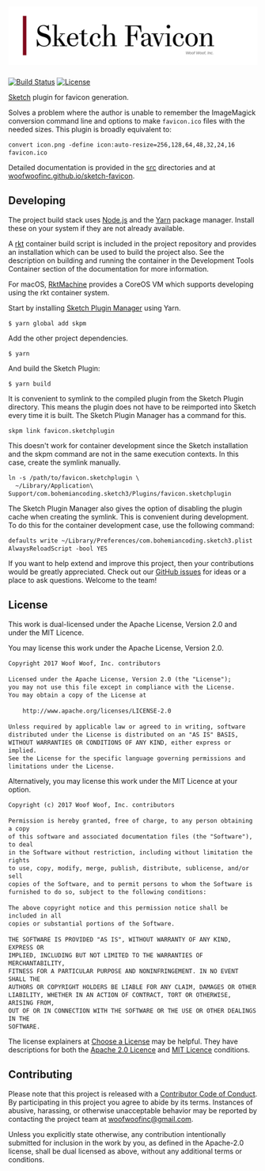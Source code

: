 # ![Sketch Favicon](https://raw.githubusercontent.com/woofwoofinc/sketch-favicon/master/src/assets/title.png)

[![Build Status](https://travis-ci.org/woofwoofinc/sketch-favicon.svg?branch=master)](https://travis-ci.org/woofwoofinc/sketch-favicon)
[![License](https://img.shields.io/badge/license-Apache--2.0%20OR%20MIT-blue.svg)](https://github.com/woofwoofinc/sketch-favicon#license)

[Sketch] plugin for favicon generation.

[Sketch]: https://www.sketchapp.com

Solves a problem where the author is unable to remember the ImageMagick
conversion command line and options to make `favicon.ico` files with the needed
sizes. This plugin is broadly equivalent to:

    convert icon.png -define icon:auto-resize=256,128,64,48,32,24,16 favicon.ico

Detailed documentation is provided in the [src] directories and at
[woofwoofinc.github.io/sketch-favicon].

[src]: src
[woofwoofinc.github.io/sketch-favicon]: https://woofwoofinc.github.io/sketch-favicon


Developing
----------
The project build stack uses [Node.js] and the [Yarn] package manager. Install
these on your system if they are not already available.

[Node.js]: https://nodejs.org
[Yarn]: https://yarnpkg.com

A [rkt] container build script is included in the project repository and
provides an installation which can be used to build the project also. See the
description on building and running the container in the Development Tools
Container section of the documentation for more information.

[rkt]: https://coreos.com/rkt

For macOS, [RktMachine] provides a CoreOS VM which supports developing using
the rkt container system.

[RktMachine]: https://github.com/woofwoofinc/rktmachine

Start by installing [Sketch Plugin Manager] using Yarn.

[Sketch Plugin Manager]: https://github.com/skpm/skpm

    $ yarn global add skpm

Add the other project dependencies.

    $ yarn

And build the Sketch Plugin:

    $ yarn build

It is convenient to symlink to the compiled plugin from the Sketch Plugin
directory. This means the plugin does not have to be reimported into Sketch
every time it is built. The Sketch Plugin Manager has a command for this.

    skpm link favicon.sketchplugin

This doesn't work for container development since the Sketch installation and
the skpm command are not in the same execution contexts. In this case, create
the symlink manually.

    ln -s /path/to/favicon.sketchplugin \
      ~/Library/Application\ Support/com.bohemiancoding.sketch3/Plugins/favicon.sketchplugin
      
The Sketch Plugin Manager also gives the option of disabling the plugin cache
when creating the symlink. This is convenient during development. To do this
for the container development case, use the following command:

    defaults write ~/Library/Preferences/com.bohemiancoding.sketch3.plist AlwaysReloadScript -bool YES

If you want to help extend and improve this project, then your contributions
would be greatly appreciated. Check out our [GitHub issues] for ideas or a
place to ask questions. Welcome to the team!

[GitHub issues]: https://github.com/woofwoofinc/sketch-favicon/issues


License
-------
This work is dual-licensed under the Apache License, Version 2.0 and under the
MIT Licence.

You may license this work under the Apache License, Version 2.0.

    Copyright 2017 Woof Woof, Inc. contributors

    Licensed under the Apache License, Version 2.0 (the "License");
    you may not use this file except in compliance with the License.
    You may obtain a copy of the License at

        http://www.apache.org/licenses/LICENSE-2.0

    Unless required by applicable law or agreed to in writing, software
    distributed under the License is distributed on an "AS IS" BASIS,
    WITHOUT WARRANTIES OR CONDITIONS OF ANY KIND, either express or implied.
    See the License for the specific language governing permissions and
    limitations under the License.

Alternatively, you may license this work under the MIT Licence at your option.

    Copyright (c) 2017 Woof Woof, Inc. contributors

    Permission is hereby granted, free of charge, to any person obtaining a copy
    of this software and associated documentation files (the "Software"), to deal
    in the Software without restriction, including without limitation the rights
    to use, copy, modify, merge, publish, distribute, sublicense, and/or sell
    copies of the Software, and to permit persons to whom the Software is
    furnished to do so, subject to the following conditions:

    The above copyright notice and this permission notice shall be included in all
    copies or substantial portions of the Software.

    THE SOFTWARE IS PROVIDED "AS IS", WITHOUT WARRANTY OF ANY KIND, EXPRESS OR
    IMPLIED, INCLUDING BUT NOT LIMITED TO THE WARRANTIES OF MERCHANTABILITY,
    FITNESS FOR A PARTICULAR PURPOSE AND NONINFRINGEMENT. IN NO EVENT SHALL THE
    AUTHORS OR COPYRIGHT HOLDERS BE LIABLE FOR ANY CLAIM, DAMAGES OR OTHER
    LIABILITY, WHETHER IN AN ACTION OF CONTRACT, TORT OR OTHERWISE, ARISING FROM,
    OUT OF OR IN CONNECTION WITH THE SOFTWARE OR THE USE OR OTHER DEALINGS IN THE
    SOFTWARE.

The license explainers at [Choose a License] may be helpful. They have
descriptions for both the [Apache 2.0 Licence] and [MIT Licence] conditions.

[Choose a License]: http://choosealicense.com
[Apache 2.0 Licence]: http://choosealicense.com/licenses/apache-2.0/
[MIT Licence]: http://choosealicense.com/licenses/mit/


Contributing
------------
Please note that this project is released with a [Contributor Code of Conduct].
By participating in this project you agree to abide by its terms. Instances of
abusive, harassing, or otherwise unacceptable behavior may be reported by
contacting the project team at woofwoofinc@gmail.com.

[Contributor Code of Conduct]: src/conduct.rst

Unless you explicitly state otherwise, any contribution intentionally submitted
for inclusion in the work by you, as defined in the Apache-2.0 license, shall be
dual licensed as above, without any additional terms or conditions.
